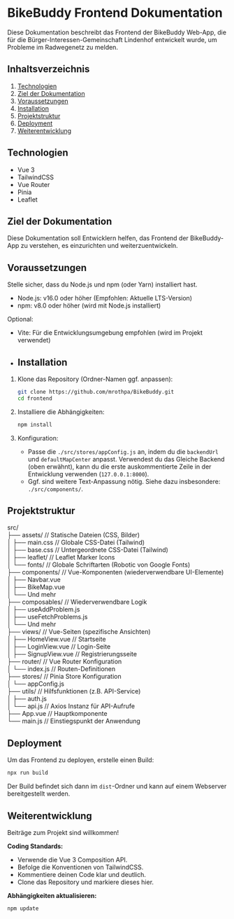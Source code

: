 # BikeBuddy Frontend Dokumentation

Diese Dokumentation beschreibt das Frontend der BikeBuddy Web-App, die für die Bürger-Interessen-Gemeinschaft Lindenhof entwickelt wurde, um Probleme im Radwegenetz zu melden.

## Inhaltsverzeichnis

1.  [Technologien](#technologien)
2.  [Ziel der Dokumentation](#ziel-der-dokumentation)
3.  [Voraussetzungen](#voraussetzungen)
4.  [Installation](#installation)
5.  [Projektstruktur](#projektstruktur)
6. [Deployment](#deployment)
7. [Weiterentwicklung](#weiterentwicklung)

## Technologien

* Vue 3
* TailwindCSS
* Vue Router
* Pinia
* Leaflet

## Ziel der Dokumentation

Diese Dokumentation soll Entwicklern helfen, das Frontend der BikeBuddy-App zu verstehen, es einzurichten und weiterzuentwickeln.

## Voraussetzungen

Stelle sicher, dass du Node.js und npm (oder Yarn) installiert hast.

* Node.js: v16.0 oder höher (Empfohlen: Aktuelle LTS-Version)
* npm: v8.0 oder höher (wird mit Node.js installiert)

Optional:

* Vite:  Für die Entwicklungsumgebung empfohlen (wird im Projekt verwendet)

* ## Installation

1.  Klone das Repository (Ordner-Namen ggf. anpassen):

    ```bash
    git clone https://github.com/mrothpa/BikeBuddy.git
    cd frontend
    ```

2.  Installiere die Abhängigkeiten:

    ```bash
    npm install
    ```

3.  Konfiguration:

    * Passe die `./src/stores/appConfig.js` an, indem du die `backendUrl` und `defaultMapCenter` anpasst. Verwendest du das Gleiche Backend (oben erwähnt), kann du die erste auskommentierte Zeile in der Entwicklung verwenden (`127.0.0.1:8000`).
    * Ggf. sind weitere Text-Anpassung nötig. Siehe dazu insbesondere: `./src/components/`.
  
## Projektstruktur

src/  
├── assets/             // Statische Dateien (CSS, Bilder)  
│   ├── main.css        // Globale CSS-Datei (Tailwind)  
│   ├── base.css        // Untergeordnete CSS-Datei (Tailwind)  
│   ├── leaflet/        // Leaflet Marker Icons  
│   └── fonts/          // Globale Schriftarten (Robotic von Google Fonts)    
├── components/         // Vue-Komponenten (wiederverwendbare UI-Elemente)    
│   ├── Navbar.vue  
│   ├── BikeMap.vue  
│   └── Und mehr  
├── composables/         // Wiederverwendbare Logik  
│   ├── useAddProblem.js  
│   ├── useFetchProblems.js  
│   └── Und mehr  
├── views/              // Vue-Seiten (spezifische Ansichten)  
│   ├── HomeView.vue    // Startseite  
│   ├── LoginView.vue   // Login-Seite  
│   ├── SignupView.vue  // Registrierungsseite  
├── router/             // Vue Router Konfiguration  
│   └── index.js        // Routen-Definitionen  
├── stores/             // Pinia Store Konfiguration  
│   └── appConfig.js  
├── utils/              // Hilfsfunktionen (z.B. API-Service)  
│   ├── auth.js  
│   └── api.js          // Axios Instanz für API-Aufrufe  
├── App.vue             // Hauptkomponente  
└── main.js             // Einstiegspunkt der Anwendung  

## Deployment

Um das Frontend zu deployen, erstelle einen Build:

```bash
npx run build
```

Der Build befindet sich dann im  `dist`-Ordner und kann auf einem Webserver bereitgestellt werden.

## Weiterentwicklung

Beiträge zum Projekt sind willkommen!

**Coding Standards:**

* Verwende die Vue 3 Composition API.
* Befolge die Konventionen von TailwindCSS.
* Kommentiere deinen Code klar und deutlich.
* Clone das Repository und markiere dieses hier.

**Abhängigkeiten aktualisieren:**

```bash
npm update
